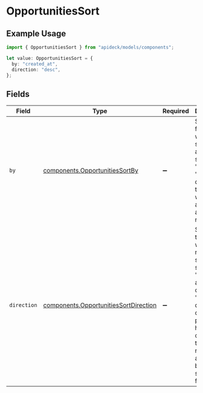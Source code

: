 # OpportunitiesSort

## Example Usage

```typescript
import { OpportunitiesSort } from "apideck/models/components";

let value: OpportunitiesSort = {
  by: "created_at",
  direction: "desc",
};
```

## Fields

| Field                                                                                                                                                                                                            | Type                                                                                                                                                                                                             | Required                                                                                                                                                                                                         | Description                                                                                                                                                                                                      | Example                                                                                                                                                                                                          |
| ---------------------------------------------------------------------------------------------------------------------------------------------------------------------------------------------------------------- | ---------------------------------------------------------------------------------------------------------------------------------------------------------------------------------------------------------------- | ---------------------------------------------------------------------------------------------------------------------------------------------------------------------------------------------------------------- | ---------------------------------------------------------------------------------------------------------------------------------------------------------------------------------------------------------------- | ---------------------------------------------------------------------------------------------------------------------------------------------------------------------------------------------------------------- |
| `by`                                                                                                                                                                                                             | [components.OpportunitiesSortBy](../../models/components/opportunitiessortby.md)                                                                                                                                 | :heavy_minus_sign:                                                                                                                                                                                               | Specify the field by which to sort the activities, such as 'date' or 'type'. This determines the order in which the activities are returned.                                                                     | created_at                                                                                                                                                                                                       |
| `direction`                                                                                                                                                                                                      | [components.OpportunitiesSortDirection](../../models/components/opportunitiessortdirection.md)                                                                                                                   | :heavy_minus_sign:                                                                                                                                                                                               | Specifies the order in which the results should be sorted. Use 'asc' for ascending order or 'desc' for descending order. This parameter helps in organizing the retrieved activities based on a specified field. |                                                                                                                                                                                                                  |